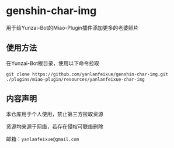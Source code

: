 # genshin-char-img
用于给Yunzai-Bot的Miao-Plugin插件添加更多的老婆照片


## 使用方法
在Yunzai-Bot根目录，使用以下命令拉取
```
git clone https://github.com/yanlanfeixue/genshin-char-img.git ./plugins/miao-plugin/resources/yanlanfeixue-char-img
```


## 内容声明
本仓库用于个人使用，禁止第三方拉取资源

资源均来源于网络，若存在侵权可联络删除

邮箱：```yanlanfeixue@gmail.com```
